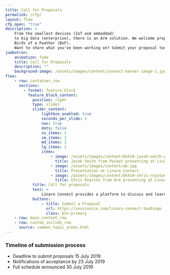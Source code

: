 ```yaml
---
title: Call for Proposals
permalink: /cfp/
layout: flow
cfp_open: "true"
description: >
    From the smallest devices (IoT and embedded)
    to big data (enterprise), there is an Arm solution. We welcome proposals for technical presentations, discussions and
    Birds of a Feather (BoF).
    Want to share what you've been working on? Submit your proposal today!
jumbotron:
    animation: fade
    title: Call for Proposals
    description: ""
    background-image: /assets/images/content/connect-banner-image-1.jpg
flow:
    - row: container_row
      sections:
        - format: feature_block
          feature_block_content:
            position: right
            type: slider
            slider_content:
                lightbox_enabled: true
                seconds_per_slide: 5
                nav: true
                dots: false
                xs_items: 1
                sm_items: 1
                md_items: 1
                lg_items: 1
                items:
                    - image: /assets/images/content/bkk19-jacob-smith-packet-keynote.jpg
                      title: Jacob Smith from Packet presenting at Linaro Connect
                    - image: /assets/images/content/ab.jpg
                      title: Presentation at Linaro Connect
                    - image: /assets/images/content/bkk19-chris-royston-arm-developer-talk.jpg
                      title: Chris Royston from Arm presenting at Linaro Connect
            title: Call for proposals
            text: >
                Linaro Connect provides a platform to discuss and learn about the leading software topics, challenges and opportunities in the Arm Ecosystem today. What are the problems, innovations and hands-on knowledge that today's Arm Developers are working on? From the smallest devices (IoT and embedded) to big data (enterprise), there is an Arm solution. We welcome proposals for technical presentations and discussions and Birds of a Feather (BoF). Want to share what you've been working on? Submit your proposal today!
            buttons:
                - title: Submit a Proposal
                  url: https://sessionize.com/linaro-connect-SanDiego
                  class: btn-primary
    - row: main_content_row
    - row: custom_include_row
      source: common_topic_areas.html
---
```


### Timeline of submission process

- Deadline to submit proposals 15 July 2019
- Notifications of acceptance by 23 July 2019
- Full schedule announced 30 July 2019

